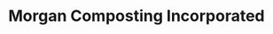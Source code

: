 ---
title: "Morgan Composting Incorporated"
url: /sears/morgan-composting-incorporated/
shop: Gemüse & Obst
---